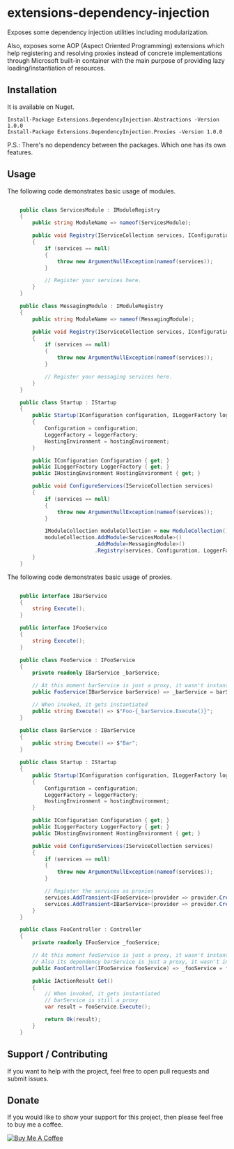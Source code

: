 # extensions-dependency-injection

Exposes some dependency injection utilities including modularization.

Also, exposes some AOP (Aspect Oriented Programming) extensions which help registering and resolving proxies instead of concrete implementations through Microsoft built-in container with the main purpose of providing lazy loading/instantiation of resources.

## Installation

It is available on Nuget.

```
Install-Package Extensions.DependencyInjection.Abstractions -Version 1.0.0
Install-Package Extensions.DependencyInjection.Proxies -Version 1.0.0

```

P.S.: There's no dependency between the packages. Which one has its own features.

## Usage

The following code demonstrates basic usage of modules.

```C#

    public class ServicesModule : IModuleRegistry
    {
        public string ModuleName => nameof(ServicesModule);

        public void Registry(IServiceCollection services, IConfiguration configuration = null, ILoggerFactory loggerFactory = null, IHostingEnvironment hostingEnvironment = null)
        {
            if (services == null)
            {
                throw new ArgumentNullException(nameof(services));
            }

            // Register your services here.
        }
    }

    public class MessagingModule : IModuleRegistry
    {
        public string ModuleName => nameof(MessagingModule);

        public void Registry(IServiceCollection services, IConfiguration configuration = null, ILoggerFactory loggerFactory = null, IHostingEnvironment hostingEnvironment = null)
        {
            if (services == null)
            {
                throw new ArgumentNullException(nameof(services));
            }

            // Register your messaging services here.
        }
    }

    public class Startup : IStartup
    {
        public Startup(IConfiguration configuration, ILoggerFactory loggerFactory, IHostingEnvironment hostingEnvironment)
        {
            Configuration = configuration;
            LoggerFactory = loggerFactory;
            HostingEnvironment = hostingEnvironment;
        }

        public IConfiguration Configuration { get; }
        public ILoggerFactory LoggerFactory { get; }
        public IHostingEnvironment HostingEnvironment { get; }

        public void ConfigureServices(IServiceCollection services)
        {
            if (services == null)
            {
                throw new ArgumentNullException(nameof(services));
            }

            IModuleCollection moduleCollection = new ModuleCollection();
            moduleCollection.AddModule<ServicesModule>()
                            .AddModule<MessagingModule>()
                            .Registry(services, Configuration, LoggerFactory, HostingEnvironment); // Configuration, LoggerFactory and HostingEnvironment are optional parameters.
        }
    }

```

The following code demonstrates basic usage of proxies.

```C#

    public interface IBarService
    {
        string Execute();
    }

    public interface IFooService
    {
        string Execute();
    }

    public class FooService : IFooService
    {
        private readonly IBarService _barService;

        // At this moment barService is just a proxy, it wasn't instantiated yet
        public FooService(IBarService barService) => _barService = barService ?? throw new ArgumentNullException(nameof(barService));

        // When invoked, it gets instantiated
        public string Execute() => $"Foo-{_barService.Execute()}";
    }

    public class BarService : IBarService
    {
        public string Execute() => $"Bar";
    }

    public class Startup : IStartup
    {
        public Startup(IConfiguration configuration, ILoggerFactory loggerFactory, IHostingEnvironment hostingEnvironment)
        {
            Configuration = configuration;
            LoggerFactory = loggerFactory;
            HostingEnvironment = hostingEnvironment;
        }

        public IConfiguration Configuration { get; }
        public ILoggerFactory LoggerFactory { get; }
        public IHostingEnvironment HostingEnvironment { get; }

        public void ConfigureServices(IServiceCollection services)
        {
            if (services == null)
            {
                throw new ArgumentNullException(nameof(services));
            }

            // Register the services as proxies
            services.AddTransient<IFooService>(provider => provider.CreateProxy<IFooService, FooService>());
            services.AddTransient<IBarService>(provider => provider.CreateProxy<IBarService, BarService>());
        }
    }

    public class FooController : Controller
    {
        private readonly IFooService _fooService;

        // At this moment fooService is just a proxy, it wasn't instantiated yet 
        // Also its dependency barService is just a proxy, it wasn't instantiated too
        public FooController(IFooService fooService) => _fooService = fooService ?? throw new ArgumentNullException(nameof(fooService));

        public IActionResult Get()
        {
            // When invoked, it gets instantiated
            // barService is still a proxy
            var result = fooService.Execute();

            return Ok(result);
        }
    }

```

## Support / Contributing
If you want to help with the project, feel free to open pull requests and submit issues. 

## Donate

If you would like to show your support for this project, then please feel free to buy me a coffee.

<a href="https://www.buymeacoffee.com/fernandolima" target="_blank"><img src="https://www.buymeacoffee.com/assets/img/custom_images/white_img.png" alt="Buy Me A Coffee" style="height: auto !important;width: auto !important;" ></a>
